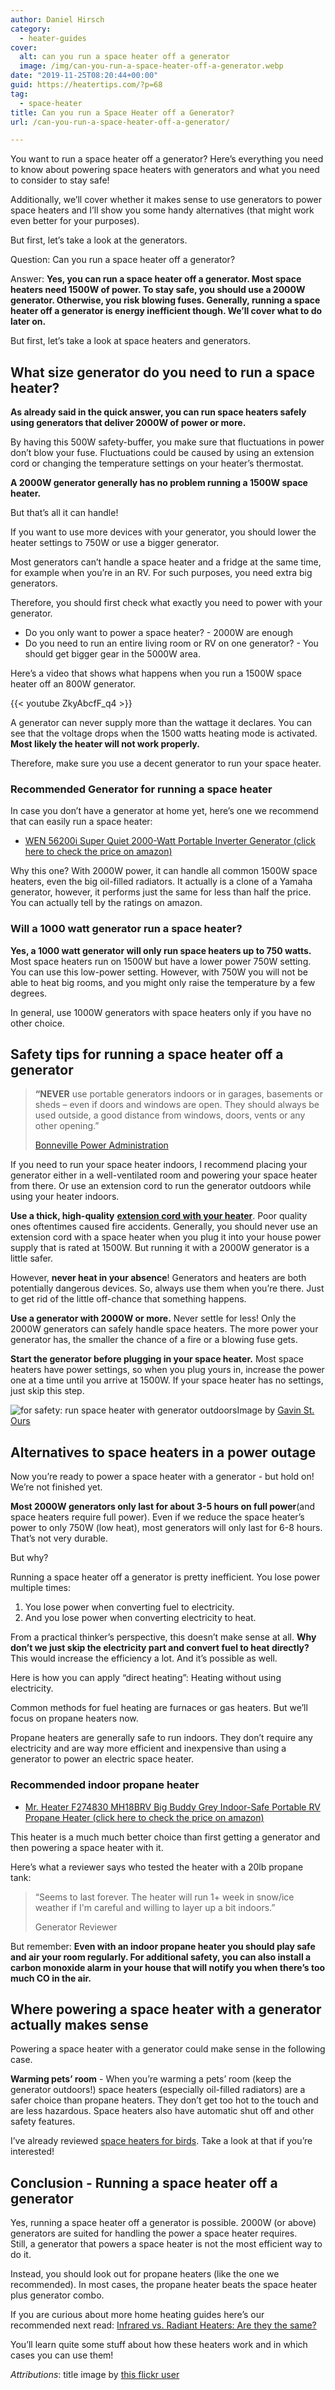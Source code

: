 ```yaml
---
author: Daniel Hirsch
category:
  - heater-guides
cover:
  alt: can you run a space heater off a generator
  image: /img/can-you-run-a-space-heater-off-a-generator.webp
date: "2019-11-25T08:20:44+00:00"
guid: https://heatertips.com/?p=68
tag:
  - space-heater
title: Can you run a Space Heater off a Generator?
url: /can-you-run-a-space-heater-off-a-generator/

---
```

You want to run a space heater off a generator? Here’s everything you need to know about powering space heaters with generators and what you need to consider to stay safe!

Additionally, we’ll cover whether it makes sense to use generators to power space heaters and I’ll show you some handy alternatives (that might work even better for your purposes).

But first, let’s take a look at the generators.

Question: Can you run a space heater off a generator?

Answer: **Yes, you can run a space heater off a generator. Most space heaters need 1500W of power. To stay safe, you should use a 2000W generator. Otherwise, you risk blowing fuses. Generally, running a space heater off a generator is energy inefficient though. We’ll cover what to do later on.**

But first, let’s take a look at space heaters and generators.

## What size generator do you need to run a space heater?

**As already said in the quick answer, you can run space heaters safely using generators that deliver 2000W of power or more.**

By having this 500W safety-buffer, you make sure that fluctuations in power don’t blow your fuse. Fluctuations could be caused by using an extension cord or changing the temperature settings on your heater’s thermostat.

**A 2000W generator generally has no problem running a 1500W space heater.**

But that’s all it can handle!

If you want to use more devices with your generator, you should lower the heater settings to 750W or use a bigger generator.

Most generators can’t handle a space heater and a fridge at the same time, for example when you’re in an RV. For such purposes, you need extra big generators.

Therefore, you should first check what exactly you need to power with your generator.

- Do you only want to power a space heater? - 2000W are enough
- Do you need to run an entire living room or RV on one generator? - You should get bigger gear in the 5000W area.

Here’s a video that shows what happens when you run a 1500W space heater off an 800W generator.

{{< youtube ZkyAbcfF\_q4 >}}

A generator can never supply more than the wattage it declares. You can see that the voltage drops when the 1500 watts heating mode is activated. **Most likely the heater will not work properly.**

Therefore, make sure you use a decent generator to run your space heater.

### Recommended Generator for running a space heater

In case you don’t have a generator at home yet, here’s one we recommend that can easily run a space heater:

- [WEN 56200i Super Quiet 2000-Watt Portable Inverter Generator (click here to check the price on amazon)](https://www.amazon.com/WEN-56203i-2000-Watt-Generator-Compliant/dp/B07XZX5FTR/ref=as_li_ss_tl?keywords=2000+watt+generator&qid=1574666432&sr=8-1&linkCode=ll1&tag=heatertips-20&linkId=0348a20bcf083bf5534afe7c6a3f5513&language=en_US)

Why this one? With 2000W power, it can handle all common 1500W space heaters, even the big oil-filled radiators. It actually is a clone of a Yamaha generator, however, it performs just the same for less than half the price. You can actually tell by the ratings on amazon.

### Will a 1000 watt generator run a space heater?

**Yes, a 1000 watt generator will only run space heaters up to 750 watts.** Most space heaters run on 1500W but have a lower power 750W setting. You can use this low-power setting. However, with 750W you will not be able to heat big rooms, and you might only raise the temperature by a few degrees.

In general, use 1000W generators with space heaters only if you have no other choice.

## Safety tips for running a space heater off a generator

> **“NEVER** use portable generators indoors or in garages, basements or sheds – even if doors and windows are open. They should always be used outside, a good distance from windows, doors, vents or any other opening.”
>
> [Bonneville Power Administration](https://info.bpa.gov/storm/portableheaters)

If you need to run your space heater indoors, I recommend placing your generator either in a well-ventilated room and powering your space heater from there. Or use an extension cord to run the generator outdoors while using your heater indoors.

**Use a thick, high-quality** [**extension cord with your heater**](/can-i-use-an-extension-cord-with-a-space-heater/). Poor quality ones oftentimes caused fire accidents. Generally, you should never use an extension cord with a space heater when you plug it into your house power supply that is rated at 1500W. But running it with a 2000W generator is a little safer.

However, **never heat in your absence**! Generators and heaters are both potentially dangerous devices. So, always use them when you’re there. Just to get rid of the little off-chance that something happens.

**Use a generator with 2000W or more.** Never settle for less! Only the 2000W generators can safely handle space heaters. The more power your generator has, the smaller the chance of a fire or a blowing fuse gets.

**Start the generator before plugging in your space heater.** Most space heaters have power settings, so when you plug yours in, increase the power one at a time until you arrive at 1500W. If your space heater has no settings, just skip this step.

![for safety: run space heater with generator outdoors](/img/run-space-heater-off-generator-outdoors.webp)Image by [Gavin St. Ours](https://flickr.com/photos/gavinmusic/2961453920/)

## Alternatives to space heaters in a power outage

Now you’re ready to power a space heater with a generator - but hold on! We’re not finished yet.

**Most 2000W generators only last for about 3-5 hours on full power**(and space heaters require full power). Even if we reduce the space heater’s power to only 750W (low heat), most generators will only last for 6-8 hours. That’s not very durable.

But why?

Running a space heater off a generator is pretty inefficient. You lose power multiple times:

1. You lose power when converting fuel to electricity.
1. And you lose power when converting electricity to heat.

From a practical thinker’s perspective, this doesn’t make sense at all. **Why don’t we just skip the electricity part and convert fuel to heat directly?** This would increase the efficiency a lot. And it’s possible as well.

Here is how you can apply “direct heating”: Heating without using electricity.

Common methods for fuel heating are furnaces or gas heaters. But we’ll focus on propane heaters now.

Propane heaters are generally safe to run indoors. They don’t require any electricity and are way more efficient and inexpensive than using a generator to power an electric space heater.

### Recommended indoor propane heater

- [Mr. Heater F274830 MH18BRV Big Buddy Grey Indoor-Safe Portable RV Propane Heater (click here to check the price on amazon)](https://www.amazon.com/Mr-Heater-F274830-Indoor-Safe-Portable/dp/B01DD6C4TC/ref=as_li_ss_tl?ac_md=0-0-aW5kb29yIHByb3BhbmUgaGVhdGVy-ac_d_rm&crid=2WZXD0N5KC2B&keywords=indoor+propane+heater&pd_rd_i=B01DD6C4TC&pd_rd_r=9839cd54-8ba8-4b80-8d2b-818c78be73dd&pd_rd_w=z8Jnn&pd_rd_wg=5fQha&pf_rd_p=6d29ef56-fc35-411a-8a8e-7114f01518f7&pf_rd_r=2PF5QAW2VRGHRJWWZZT6&psc=1&qid=1574667506&sprefix=indoor+pro,aps,213&linkCode=ll1&tag=heatertips-20&linkId=1e1f98455535a12ae62f7b1626751478&language=en_US)

This heater is a much much better choice than first getting a generator and then powering a space heater with it.

Here’s what a reviewer says who tested the heater with a 20lb propane tank:

> “Seems to last forever. The heater will run 1+ week in snow/ice weather if I'm careful and willing to layer up a bit indoors.”
>
> Generator Reviewer

But remember: **Even with an indoor propane heater you should play safe and air your room regularly. For additional safety, you can also install a carbon monoxide alarm in your house that will notify you when there’s too much CO in the air.**

## Where powering a space heater with a generator actually makes sense

Powering a space heater with a generator could make sense in the following case.

**Warming pets’ room** \- When you’re warming a pets’ room (keep the generator outdoors!) space heaters (especially oil-filled radiators) are a safer choice than propane heaters. They don’t get too hot to the touch and are less hazardous. Space heaters also have automatic shut off and other safety features.

I’ve already reviewed [space heaters for birds](/what-space-heaters-are-safe-for-birds/). Take a look at that if you’re interested!

## Conclusion - Running a space heater off a generator

Yes, running a space heater off a generator is possible. 2000W (or above) generators are suited for handling the power a space heater requires.  
Still, a generator that powers a space heater is not the most efficient way to do it.

Instead, you should look out for propane heaters (like the one we recommended). In most cases, the propane heater beats the space heater plus generator combo.

If you are curious about more home heating guides here’s our recommended next read: [Infrared vs. Radiant Heaters: Are they the same?](/infrared-vs-radiant-heaters-are-they-the-same/)

You’ll learn quite some stuff about how these heaters work and in which cases you can use them!

_Attributions_: title image by [this flickr user](https://flickr.com/photos/tablexxnx/15053847715/)
